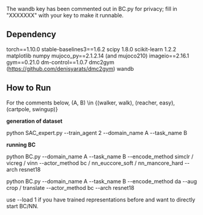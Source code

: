 The wandb key has been commented out in BC.py for privacy; fill in "XXXXXXX" with your key to make it runnable.

## Dependency 

torch==1.10.0
stable-baselines3==1.6.2
scipy 1.8.0
scikit-learn 1.2.2
matplotlib
numpy
mujoco_py==2.1.2.14 (and mujoco210)
imageio==2.16.1
gym==0.21.0
dm-control==1.0.7
dmc2gym (https://github.com/denisyarats/dmc2gym)
wandb

## How to Run

For the comments below, (A, B) \in {(walker, walk), (reacher, easy), (cartpole, swingup)}

**generation of dataset**

python SAC_expert.py --train_agent 2 --domain_name A --task_name B

**running BC**

python BC.py --domain_name A --task_name B --encode_method simclr / vicreg / vinn --actor_method bc / nn_euccore_soft / nn_mancore_hard --arch resnet18

python BC.py --domain_name A --task_name B --encode_method da --aug crop / translate --actor_method bc --arch resnet18

use --load 1 if you have trained representations before and want to directly start BC/NN. 

